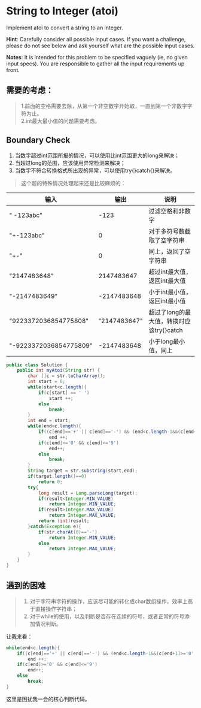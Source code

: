 # String to Integer (atoi)

Implement atoi to convert a string to an integer.

**Hint**: Carefully consider all possible input cases. If you want a challenge, please do not see below and ask yourself what are the possible input cases.

**Notes**: It is intended for this problem to be specified vaguely (ie, no given input specs). You are responsible to gather all the input requirements up front.

## 需要的考虑：
>1.前面的空格需要去除，从第一个非空数字开始取，一直到第一个非数字字符为止。<br>
>2.int最大最小值的问题需要考虑。

## Boundary Check

1. 当数字超过int范围所报的情况，可以使用比int范围更大的long来解决；
2. 当超过long的范围，应该使用异常检测来解决；
3. 当数字不符合转换格式所出现的异常，可以使用try{}catch{}来解决。

>这个题的特殊情况处理起来还是比较麻烦的：

输入 | 输出 | 说明 
------------ | ------------- | ------------- |
"   -123abc" | -123 | 过滤空格和非数字 |
"+-123abc" | 0 | 对于多符号数截取了空字符串 |
"+-" | 0 | 同上，返回了空字符串 |
"2147483648" | 2147483647 | 超过int最大值，返回int最大值 |
"-2147483649" |  -2147483648 | 小于int最小值，返回int最小值 |
"9223372036854775808" | "2147483647" | 超过了long的最大值，转换时应该try{}catch |
"-9223372036854775809" |-2147483648 | 小于long最小值，同上 |

```java
public class Solution {
    public int myAtoi(String str) {
        char []c = str.toCharArray();
        int start = 0;
        while(start<c.length){
            if(c[start] == ' ')
                start ++;
            else
                break;
        }
        int end = start;
        while(end<c.length){
            if((c[end]=='+' || c[end]=='-') && (end<c.length-1&&(c[end+1]>='0' && c[end+1]<='9')))
                end ++;
            if(c[end]>='0' && c[end]<='9')
                end++;
            else
                break;
        }
        String target = str.substring(start,end);
        if(target.length()==0)
            return 0;
        try{
            long result = Long.parseLong(target);
            if(result<Integer.MIN_VALUE)
                return Integer.MIN_VALUE;
            if(result>Integer.MAX_VALUE)
                return Integer.MAX_VALUE;
            return (int)result;
        }catch(Exception e){
            if(str.charAt(0)=='-')
                return Integer.MIN_VALUE;
            else
                return Integer.MAX_VALUE;
        }
    }
}
```

## 遇到的困难

>1. 对于字符串字符的操作，应该尽可能的转化成char数组操作，效率上高于直接操作字符串；
>2. 对于while的使用，以及判断是否存在连续的符号，或者正常的符号添加情况判断。

让我来看：

```java
while(end<c.length){
    if((c[end]=='+' || c[end]=='-') && (end<c.length-1&&(c[end+1]>='0' && c[end+1]<='9')))
        end ++;
    if(c[end]>='0' && c[end]<='9')
        end++;
    else
        break;
}
```
这里是困扰我一会的核心判断代码。